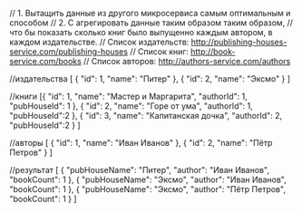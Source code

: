 // 1. Вытащить данные из другого микросервиса самым оптимальным и способом
// 2. С агрегировать данные таким образом таким образом,
//    что бы показать сколько книг было выпущенно каждым автором, в каждом издательстве.
// Список издательств: http://publishing-houses-service.com/publishing-houses
// Список книг: http://book-service.com/books
// Список авторов: http://authors-service.com/authors


//издательства
[
{
"id": 1,
"name": "Питер"
},
{
"id": 2,
"name": "Эксмо"
}
]

//книги
[{
"id": 1,
"name": "Мастер и Маргарита",
"authorId": 1,
"pubHouseId": 1
},
{
"id": 2,
"name": "Горе от ума",
"authorId": 1,
"pubHouseId":2
},
{
"id": 3,
"name": "Капитанская дочка",
"authorId": 2,
"pubHouseId":2
}
]

//авторы
[
{
"id": 1,
"name": "Иван Иванов"
},
{
"id": 2,
"name": "Пётр Петров"
}
]

//результат
[
{
"pubHouseName": "Питер",
"author": "Иван Иванов",
"bookCount": 1
},
{
"pubHouseName": "Эксмо",
"author": "Иван Иванов",
"bookCount": 1
},
{
"pubHouseName": "Эксмо",
"author": "Пётр Петров",
"bookCount": 1
}
]